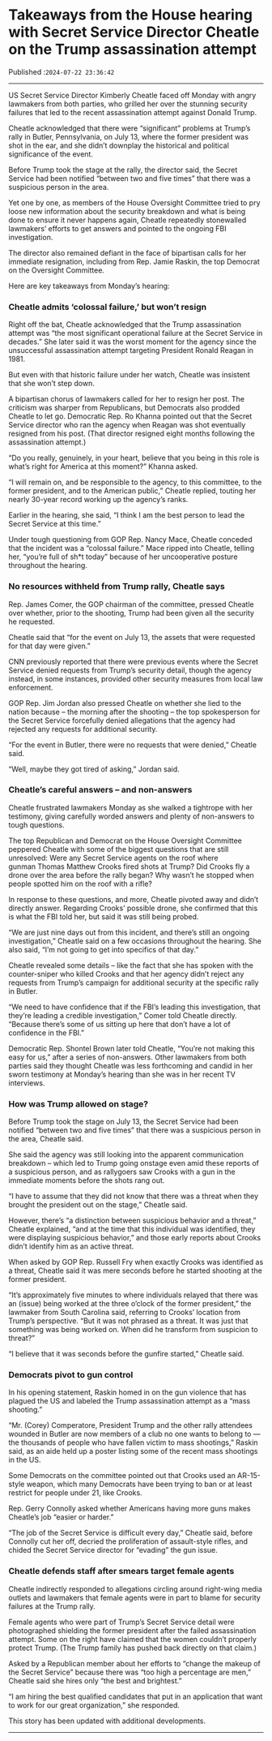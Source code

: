 # Takeaways from the House hearing with Secret Service Director Cheatle on the Trump assassination attempt

Published :`2024-07-22 23:36:42`

---

US Secret Service Director Kimberly Cheatle faced off Monday with angry lawmakers from both parties, who grilled her over the stunning security failures that led to the recent assassination attempt against Donald Trump.

Cheatle acknowledged that there were “significant” problems at Trump’s rally in Butler, Pennsylvania, on July 13, where the former president was shot in the ear, and she didn’t downplay the historical and political significance of the event.

Before Trump took the stage at the rally, the director said, the Secret Service had been notified “between two and five times” that there was a suspicious person in the area.

Yet one by one, as members of the House Oversight Committee tried to pry loose new information about the security breakdown and what is being done to ensure it never happens again, Cheatle repeatedly stonewalled lawmakers’ efforts to get answers and pointed to the ongoing FBI investigation.

The director also remained defiant in the face of bipartisan calls for her immediate resignation, including from Rep. Jamie Raskin, the top Democrat on the Oversight Committee.

Here are key takeaways from Monday’s hearing:

### Cheatle admits ‘colossal failure,’ but won’t resign

Right off the bat, Cheatle acknowledged that the Trump assassination attempt was “the most significant operational failure at the Secret Service in decades.” She later said it was the worst moment for the agency since the unsuccessful assassination attempt targeting President Ronald Reagan in 1981.

But even with that historic failure under her watch, Cheatle was insistent that she won’t step down.

A bipartisan chorus of lawmakers called for her to resign her post. The criticism was sharper from Republicans, but Democrats also prodded Cheatle to let go. Democratic Rep. Ro Khanna pointed out that the Secret Service director who ran the agency when Reagan was shot eventually resigned from his post. (That director resigned eight months following the assassination attempt.)

“Do you really, genuinely, in your heart, believe that you being in this role is what’s right for America at this moment?” Khanna asked.

“I will remain on, and be responsible to the agency, to this committee, to the former president, and to the American public,” Cheatle replied, touting her nearly 30-year record working up the agency’s ranks.

Earlier in the hearing, she said, “I think I am the best person to lead the Secret Service at this time.”

Under tough questioning from GOP Rep. Nancy Mace, Cheatle conceded that the incident was a “colossal failure.” Mace ripped into Cheatle, telling her, “you’re full of sh*t today” because of her uncooperative posture throughout the hearing.

### No resources withheld from Trump rally, Cheatle says

Rep. James Comer, the GOP chairman of the committee, pressed Cheatle over whether, prior to the shooting, Trump had been given all the security he requested.

Cheatle said that “for the event on July 13, the assets that were requested for that day were given.”

CNN previously reported that there were previous events where the Secret Service denied requests from Trump’s security detail, though the agency instead, in some instances, provided other security measures from local law enforcement.

GOP Rep. Jim Jordan also pressed Cheatle on whether she lied to the nation because – the morning after the shooting – the top spokesperson for the Secret Service forcefully denied allegations that the agency had rejected any requests for additional security.

“For the event in Butler, there were no requests that were denied,” Cheatle said.

“Well, maybe they got tired of asking,” Jordan said.

### Cheatle’s careful answers – and non-answers

Cheatle frustrated lawmakers Monday as she walked a tightrope with her testimony, giving carefully worded answers and plenty of non-answers to tough questions.

The top Republican and Democrat on the House Oversight Committee peppered Cheatle with some of the biggest questions that are still unresolved: Were any Secret Service agents on the roof where gunman Thomas Matthew Crooks fired shots at Trump? Did Crooks fly a drone over the area before the rally began? Why wasn’t he stopped when people spotted him on the roof with a rifle?

In response to these questions, and more, Cheatle pivoted away and didn’t directly answer. Regarding Crooks’ possible drone, she confirmed that this is what the FBI told her, but said it was still being probed.

“We are just nine days out from this incident, and there’s still an ongoing investigation,” Cheatle said on a few occasions throughout the hearing. She also said, “I’m not going to get into specifics of that day.”

Cheatle revealed some details – like the fact that she has spoken with the counter-sniper who killed Crooks and that her agency didn’t reject any requests from Trump’s campaign for additional security at the specific rally in Butler.

“We need to have confidence that if the FBI’s leading this investigation, that they’re leading a credible investigation,” Comer told Cheatle directly. “Because there’s some of us sitting up here that don’t have a lot of confidence in the FBI.”

Democratic Rep. Shontel Brown later told Cheatle, “You’re not making this easy for us,” after a series of non-answers. Other lawmakers from both parties said they thought Cheatle was less forthcoming and candid in her sworn testimony at Monday’s hearing than she was in her recent TV interviews.

### How was Trump allowed on stage?

Before Trump took the stage on July 13, the Secret Service had been notified “between two and five times” that there was a suspicious person in the area, Cheatle said.

She said the agency was still looking into the apparent communication breakdown – which led to Trump going onstage even amid these reports of a suspicious person, and as rallygoers saw Crooks with a gun in the immediate moments before the shots rang out.

“I have to assume that they did not know that there was a threat when they brought the president out on the stage,” Cheatle said.

However, there’s “a distinction between suspicious behavior and a threat,” Cheatle explained, “and at the time that this individual was identified, they were displaying suspicious behavior,” and those early reports about Crooks didn’t identify him as an active threat.

When asked by GOP Rep. Russell Fry when exactly Crooks was identified as a threat, Cheatle said it was mere seconds before he started shooting at the former president.

“It’s approximately five minutes to where individuals relayed that there was an (issue) being worked at the three o’clock of the former president,” the lawmaker from South Carolina said, referring to Crooks’ location from Trump’s perspective. “But it was not phrased as a threat. It was just that something was being worked on. When did he transform from suspicion to threat?”

“I believe that it was seconds before the gunfire started,” Cheatle said.

### Democrats pivot to gun control

In his opening statement, Raskin homed in on the gun violence that has plagued the US and labeled the Trump assassination attempt as a “mass shooting.”

“Mr. (Corey) Comperatore, President Trump and the other rally attendees wounded in Butler are now members of a club no one wants to belong to — the thousands of people who have fallen victim to mass shootings,” Raskin said, as an aide held up a poster listing some of the recent mass shootings in the US.

Some Democrats on the committee pointed out that Crooks used an AR-15-style weapon, which many Democrats have been trying to ban or at least restrict for people under 21, like Crooks.

Rep. Gerry Connolly asked whether Americans having more guns makes Cheatle’s job “easier or harder.”

“The job of the Secret Service is difficult every day,” Cheatle said, before Connolly cut her off, decried the proliferation of assault-style rifles, and chided the Secret Service director for “evading” the gun issue.

### Cheatle defends staff after smears target female agents

Cheatle indirectly responded to allegations circling around right-wing media outlets and lawmakers that female agents were in part to blame for security failures at the Trump rally.

Female agents who were part of Trump’s Secret Service detail were photographed shielding the former president after the failed assassination attempt. Some on the right have claimed that the women couldn’t properly protect Trump. (The Trump family has pushed back directly on that claim.)

Asked by a Republican member about her efforts to “change the makeup of the Secret Service” because there was “too high a percentage are men,” Cheatle said she hires only “the best and brightest.”

“I am hiring the best qualified candidates that put in an application that want to work for our great organization,” she responded.

This story has been updated with additional developments.

---

